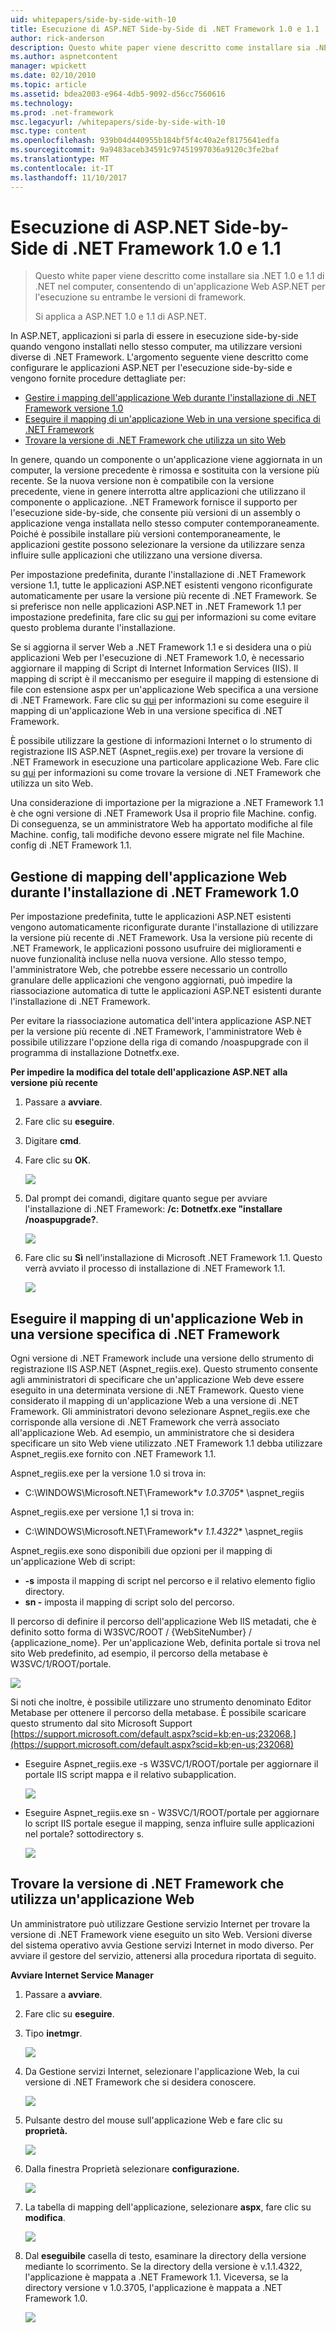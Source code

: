 ```yaml
---
uid: whitepapers/side-by-side-with-10
title: Esecuzione di ASP.NET Side-by-Side di .NET Framework 1.0 e 1.1 | Documenti Microsoft
author: rick-anderson
description: Questo white paper viene descritto come installare sia .NET 1.0 e 1.1 di .NET nel computer, consentendo di un'applicazione Web ASP.NET per l'esecuzione su entrambe le versioni di con i fotogrammi...
ms.author: aspnetcontent
manager: wpickett
ms.date: 02/10/2010
ms.topic: article
ms.assetid: bdea2003-e964-4db5-9092-d56cc7560616
ms.technology: 
ms.prod: .net-framework
msc.legacyurl: /whitepapers/side-by-side-with-10
msc.type: content
ms.openlocfilehash: 939b04d440955b184bf5f4c40a2ef8175641edfa
ms.sourcegitcommit: 9a9483aceb34591c97451997036a9120c3fe2baf
ms.translationtype: MT
ms.contentlocale: it-IT
ms.lasthandoff: 11/10/2017
---
```

<a name="aspnet-side-by-side-execution-of-net-framework-10-and-11"></a>Esecuzione di ASP.NET Side-by-Side di .NET Framework 1.0 e 1.1
====================
> Questo white paper viene descritto come installare sia .NET 1.0 e 1.1 di .NET nel computer, consentendo di un'applicazione Web ASP.NET per l'esecuzione su entrambe le versioni di framework.
> 
> Si applica a ASP.NET 1.0 e 1.1 di ASP.NET.


In ASP.NET, applicazioni si parla di essere in esecuzione side-by-side quando vengono installati nello stesso computer, ma utilizzare versioni diverse di .NET Framework. L'argomento seguente viene descritto come configurare le applicazioni ASP.NET per l'esecuzione side-by-side e vengono fornite procedure dettagliate per:

- [Gestire i mapping dell'applicazione Web durante l'installazione di .NET Framework versione 1.0](#1)
- [Eseguire il mapping di un'applicazione Web in una versione specifica di .NET Framework](#2)
- [Trovare la versione di .NET Framework che utilizza un sito Web](#3)

In genere, quando un componente o un'applicazione viene aggiornata in un computer, la versione precedente è rimossa e sostituita con la versione più recente. Se la nuova versione non è compatibile con la versione precedente, viene in genere interrotta altre applicazioni che utilizzano il componente o applicazione. .NET Framework fornisce il supporto per l'esecuzione side-by-side, che consente più versioni di un assembly o applicazione venga installata nello stesso computer contemporaneamente. Poiché è possibile installare più versioni contemporaneamente, le applicazioni gestite possono selezionare la versione da utilizzare senza influire sulle applicazioni che utilizzano una versione diversa.

Per impostazione predefinita, durante l'installazione di .NET Framework versione 1.1, tutte le applicazioni ASP.NET esistenti vengono riconfigurate automaticamente per usare la versione più recente di .NET Framework. Se si preferisce non nelle applicazioni ASP.NET in .NET Framework 1.1 per impostazione predefinita, fare clic su [qui](#1) per informazioni su come evitare questo problema durante l'installazione.

Se si aggiorna il server Web a .NET Framework 1.1 e si desidera una o più applicazioni Web per l'esecuzione di .NET Framework 1.0, è necessario aggiornare il mapping di Script di Internet Information Services (IIS). Il mapping di script è il meccanismo per eseguire il mapping di estensione di file con estensione aspx per un'applicazione Web specifica a una versione di .NET Framework. Fare clic su [qui](#2) per informazioni su come eseguire il mapping di un'applicazione Web in una versione specifica di .NET Framework.

È possibile utilizzare la gestione di informazioni Internet o lo strumento di registrazione IIS ASP.NET (Aspnet\_regiis.exe) per trovare la versione di .NET Framework in esecuzione una particolare applicazione Web. Fare clic su [qui](#3) per informazioni su come trovare la versione di .NET Framework che utilizza un sito Web.

Una considerazione di importazione per la migrazione a .NET Framework 1.1 è che ogni versione di .NET Framework Usa il proprio file Machine. config. Di conseguenza, se un amministratore Web ha apportato modifiche al file Machine. config, tali modifiche devono essere migrate nel file Machine. config di .NET Framework 1.1.

<a id="1"></a>

## <a name="maintaining-your-web-applications-mapping-to-net-framework-10-during-installation"></a>Gestione di mapping dell'applicazione Web durante l'installazione di .NET Framework 1.0

Per impostazione predefinita, tutte le applicazioni ASP.NET esistenti vengono automaticamente riconfigurate durante l'installazione di utilizzare la versione più recente di .NET Framework. Usa la versione più recente di .NET Framework, le applicazioni possono usufruire dei miglioramenti e nuove funzionalità incluse nella nuova versione. Allo stesso tempo, l'amministratore Web, che potrebbe essere necessario un controllo granulare delle applicazioni che vengono aggiornati, può impedire la riassociazione automatica di tutte le applicazioni ASP.NET esistenti durante l'installazione di .NET Framework.

Per evitare la riassociazione automatica dell'intera applicazione ASP.NET per la versione più recente di .NET Framework, l'amministratore Web è possibile utilizzare l'opzione della riga di comando /noaspupgrade con il programma di installazione Dotnetfx.exe.

**Per impedire la modifica del totale dell'applicazione ASP.NET alla versione più recente**

1. Passare a **avviare**.
2. Fare clic su **eseguire**.
3. Digitare **cmd**.
4. Fare clic su **OK**.  
  
    ![](side-by-side-with-10/_static/image1.gif)
5. Dal prompt dei comandi, digitare quanto segue per avviare l'installazione di .NET Framework: **/c: Dotnetfx.exe "installare /noaspupgrade?**.  
  
    ![](side-by-side-with-10/_static/image2.gif)
6. Fare clic su **Sì** nell'installazione di Microsoft .NET Framework 1.1. Questo verrà avviato il processo di installazione di .NET Framework 1.1.  
  
    ![](side-by-side-with-10/_static/image3.gif)

<a id="2"></a>

## <a name="map-a-web-application-to-a-specific-version-of-the-net-framework"></a>Eseguire il mapping di un'applicazione Web in una versione specifica di .NET Framework

Ogni versione di .NET Framework include una versione dello strumento di registrazione IIS ASP.NET (Aspnet\_regiis.exe). Questo strumento consente agli amministratori di specificare che un'applicazione Web deve essere eseguito in una determinata versione di .NET Framework. Questo viene considerato il mapping di un'applicazione Web a una versione di .NET Framework. Gli amministratori devono selezionare Aspnet\_regiis.exe che corrisponde alla versione di .NET Framework che verrà associato all'applicazione Web. Ad esempio, un amministratore che si desidera specificare un sito Web viene utilizzato .NET Framework 1.1 debba utilizzare Aspnet\_regiis.exe fornito con .NET Framework 1.1.

Aspnet\_regiis.exe per la versione 1.0 si trova in:

- C:\WINDOWS\Microsoft.NET\Framework\**v 1.0.3705** \aspnet\_regiis

Aspnet\_regiis.exe per versione 1,1 si trova in:

- C:\WINDOWS\Microsoft.NET\Framework\**v 1.1.4322** \aspnet\_regiis

Aspnet\_regiis.exe sono disponibili due opzioni per il mapping di un'applicazione Web di script:

- **-s** imposta il mapping di script nel percorso e il relativo elemento figlio directory.
- **sn -** imposta il mapping di script solo del percorso.

Il percorso di definire il percorso dell'applicazione Web IIS metadati, che è definito sotto forma di W3SVC/ROOT / {WebSiteNumber} / {applicazione\_nome}. Per un'applicazione Web, definita portale si trova nel sito Web predefinito, ad esempio, il percorso della metabase è W3SVC/1/ROOT/portale.

![](side-by-side-with-10/_static/image4.gif)

Si noti che inoltre, è possibile utilizzare uno strumento denominato Editor Metabase per ottenere il percorso della metabase. È possibile scaricare questo strumento dal sito Microsoft Support [https://support.microsoft.com/default.aspx?scid=kb;en-us;232068.](https://support.microsoft.com/default.aspx?scid=kb;en-us;232068)

- Eseguire Aspnet\_regiis.exe -s W3SVC/1/ROOT/portale per aggiornare il portale IIS script mappa e il relativo subapplication.  
  
    ![](side-by-side-with-10/_static/image5.gif)

- Eseguire Aspnet\_regiis.exe sn - W3SVC/1/ROOT/portale per aggiornare lo script IIS portale esegue il mapping, senza influire sulle applicazioni nel portale? sottodirectory s.  
  
    ![](side-by-side-with-10/_static/image6.gif)

<a id="3"></a>

## <a name="find-the-net-framework-version-that-a-web-application-is-using"></a>Trovare la versione di .NET Framework che utilizza un'applicazione Web

Un amministratore può utilizzare Gestione servizio Internet per trovare la versione di .NET Framework viene eseguito un sito Web. Versioni diverse del sistema operativo avvia Gestione servizi Internet in modo diverso. Per avviare il gestore del servizio, attenersi alla procedura riportata di seguito.

**Avviare Internet Service Manager**

1. Passare a **avviare**.
2. Fare clic su **eseguire**.
3. Tipo **inetmgr**.  
  
    ![](side-by-side-with-10/_static/image7.gif)
4. Da Gestione servizi Internet, selezionare l'applicazione Web, la cui versione di .NET Framework che si desidera conoscere.  
  
    ![](side-by-side-with-10/_static/image8.gif)
5. Pulsante destro del mouse sull'applicazione Web e fare clic su **proprietà.**  
  
    ![](side-by-side-with-10/_static/image9.gif)
6. Dalla finestra Proprietà selezionare **configurazione.**  
  
    ![](side-by-side-with-10/_static/image10.gif)
7. La tabella di mapping dell'applicazione, selezionare **aspx**, fare clic su **modifica**.  
  
    ![](side-by-side-with-10/_static/image11.gif)
8. Dal **eseguibile** casella di testo, esaminare la directory della versione mediante lo scorrimento. Se la directory della versione è v.1.1.4322, l'applicazione è mappata a .NET Framework 1.1. Viceversa, se la directory versione v 1.0.3705, l'applicazione è mappata a .NET Framework 1.0.  
  
    ![](side-by-side-with-10/_static/image12.gif)
